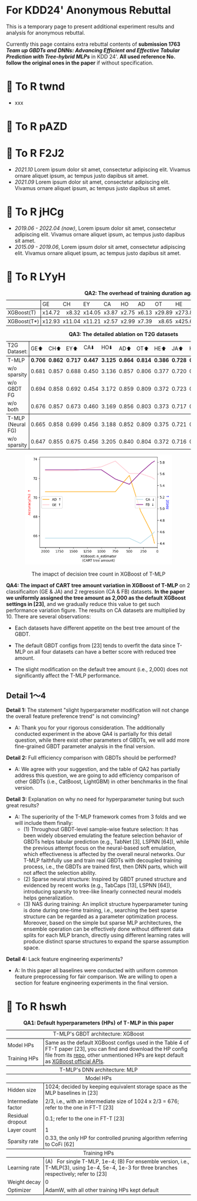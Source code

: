 # For KDD24' Anonymous Rebuttal

This is a temporary page to present additional experiment results and analysis for anonymous rebuttal.

Currently this page contains extra rebuttal contents of <b>submission 1763 *Team up GBDTs and DNNs: Advancing Efficient and Effective Tabular Prediction with Tree-hybrid MLPs*</b> in KDD 24'. <b>All used reference No. follow the original ones in the paper</b> if without specification.

# 💬 To R twnd 

- xxx

# 💬 To R pAZD


# 💬 To R F2J2
- *2021.10* Lorem ipsum dolor sit amet, consectetur adipiscing elit. Vivamus ornare aliquet ipsum, ac tempus justo dapibus sit amet. 
- *2021.09* Lorem ipsum dolor sit amet, consectetur adipiscing elit. Vivamus ornare aliquet ipsum, ac tempus justo dapibus sit amet. 

# 💬 To R jHCg
- *2019.06 - 2022.04 (now)*, Lorem ipsum dolor sit amet, consectetur adipiscing elit. Vivamus ornare aliquet ipsum, ac tempus justo dapibus sit amet. 
- *2015.09 - 2019.06*, Lorem ipsum dolor sit amet, consectetur adipiscing elit. Vivamus ornare aliquet ipsum, ac tempus justo dapibus sit amet. 

# 💬 To R LYyH 

<table style="border-collapse: collapse; border: none; border-spacing: 0px;">
	<caption>
		<b>QA2: The overhead of training duration against T-MLP</b>
	</caption>
	<tr>
		<td style="border-top: 1px solid rgb(0, 0, 0); border-bottom: 1px solid rgb(0, 0, 0); border-right: 1px solid rgb(0, 0, 0); padding-right: 3pt; padding-left: 3pt;">
		</td>
		<td style="border-top: 1px solid rgb(0, 0, 0); border-bottom: 1px solid rgb(0, 0, 0); border-left: 1px solid rgb(0, 0, 0); padding-right: 3pt; padding-left: 3pt;">
			GE
		</td>
		<td style="border-top: 1px solid rgb(0, 0, 0); border-bottom: 1px solid rgb(0, 0, 0); padding-right: 3pt; padding-left: 3pt;">
			CH
		</td>
		<td style="border-top: 1px solid rgb(0, 0, 0); border-bottom: 1px solid rgb(0, 0, 0); padding-right: 3pt; padding-left: 3pt;">
			EY
		</td>
		<td style="border-top: 1px solid rgb(0, 0, 0); border-bottom: 1px solid rgb(0, 0, 0); padding-right: 3pt; padding-left: 3pt;">
			CA
		</td>
		<td style="border-top: 1px solid rgb(0, 0, 0); border-bottom: 1px solid rgb(0, 0, 0); padding-right: 3pt; padding-left: 3pt;">
			HO
		</td>
		<td style="border-top: 1px solid rgb(0, 0, 0); border-bottom: 1px solid rgb(0, 0, 0); padding-right: 3pt; padding-left: 3pt;">
			AD
		</td>
		<td style="border-top: 1px solid rgb(0, 0, 0); border-bottom: 1px solid rgb(0, 0, 0); padding-right: 3pt; padding-left: 3pt;">
			OT
		</td>
		<td style="border-top: 1px solid rgb(0, 0, 0); border-bottom: 1px solid rgb(0, 0, 0); padding-right: 3pt; padding-left: 3pt;">
			HE
		</td>
		<td style="border-top: 1px solid rgb(0, 0, 0); border-bottom: 1px solid rgb(0, 0, 0); padding-right: 3pt; padding-left: 3pt;">
			JA
		</td>
		<td style="border-top: 1px solid rgb(0, 0, 0); border-bottom: 1px solid rgb(0, 0, 0); padding-right: 3pt; padding-left: 3pt;">
			HI
		</td>
		<td style="border-top: 1px solid rgb(0, 0, 0); border-bottom: 1px solid rgb(0, 0, 0); padding-right: 3pt; padding-left: 3pt;">
			FB
		</td>
		<td style="border-top: 1px solid rgb(0, 0, 0); border-bottom: 1px solid rgb(0, 0, 0); padding-right: 3pt; padding-left: 3pt;">
			YE
		</td>
		<td style="border-top: 1px solid rgb(0, 0, 0); border-bottom: 1px solid rgb(0, 0, 0); padding-right: 3pt; padding-left: 3pt;">
			avg
		</td>
	</tr>
	<tr>
		<td style="border-top: 1px solid rgb(0, 0, 0); border-bottom: 1px solid rgb(0, 0, 0); border-right: 1px solid rgb(0, 0, 0); padding-right: 3pt; padding-left: 3pt;">
			XGBoost(T)
		</td>
		<td style="border-top: 1px solid rgb(0, 0, 0); border-bottom: 1px solid rgb(0, 0, 0); border-left: 1px solid rgb(0, 0, 0); text-align: right; padding-right: 3pt; padding-left: 3pt;">
			x14.72
		</td>
		<td style="border-top: 1px solid rgb(0, 0, 0); border-bottom: 1px solid rgb(0, 0, 0); text-align: right; padding-right: 3pt; padding-left: 3pt;">
			x8.32
		</td>
		<td style="border-top: 1px solid rgb(0, 0, 0); border-bottom: 1px solid rgb(0, 0, 0); text-align: right; padding-right: 3pt; padding-left: 3pt;">
			x14.05
		</td>
		<td style="border-top: 1px solid rgb(0, 0, 0); border-bottom: 1px solid rgb(0, 0, 0); text-align: right; padding-right: 3pt; padding-left: 3pt;">
			x3.87
		</td>
		<td style="border-top: 1px solid rgb(0, 0, 0); border-bottom: 1px solid rgb(0, 0, 0); text-align: right; padding-right: 3pt; padding-left: 3pt;">
			x2.75
		</td>
		<td style="border-top: 1px solid rgb(0, 0, 0); border-bottom: 1px solid rgb(0, 0, 0); text-align: right; padding-right: 3pt; padding-left: 3pt;">
			x6.13
		</td>
		<td style="border-top: 1px solid rgb(0, 0, 0); border-bottom: 1px solid rgb(0, 0, 0); text-align: right; padding-right: 3pt; padding-left: 3pt;">
			x29.89
		</td>
		<td style="border-top: 1px solid rgb(0, 0, 0); border-bottom: 1px solid rgb(0, 0, 0); text-align: right; padding-right: 3pt; padding-left: 3pt;">
			x273.80
		</td>
		<td style="border-top: 1px solid rgb(0, 0, 0); border-bottom: 1px solid rgb(0, 0, 0); text-align: right; padding-right: 3pt; padding-left: 3pt;">
			x71.17
		</td>
		<td style="border-top: 1px solid rgb(0, 0, 0); border-bottom: 1px solid rgb(0, 0, 0); text-align: right; padding-right: 3pt; padding-left: 3pt;">
			x24.13
		</td>
		<td style="border-top: 1px solid rgb(0, 0, 0); border-bottom: 1px solid rgb(0, 0, 0); text-align: right; padding-right: 3pt; padding-left: 3pt;">
			x32.85
		</td>
		<td style="border-top: 1px solid rgb(0, 0, 0); border-bottom: 1px solid rgb(0, 0, 0); text-align: right; padding-right: 3pt; padding-left: 3pt;">
			x25.42
		</td>
		<td style="border-top: 1px solid rgb(0, 0, 0); border-bottom: 1px solid rgb(0, 0, 0); text-align: right; padding-right: 3pt; padding-left: 3pt;">
			x42.26
		</td>
	</tr>
	<tr>
		<td style="border-top: 1px solid rgb(0, 0, 0); border-bottom: 1px solid rgb(0, 0, 0); border-right: 1px solid rgb(0, 0, 0); padding-right: 3pt; padding-left: 3pt;">
			XGBoost(T*)
		</td>
		<td style="border-top: 1px solid rgb(0, 0, 0); border-bottom: 1px solid rgb(0, 0, 0); border-left: 1px solid rgb(0, 0, 0); text-align: right; padding-right: 3pt; padding-left: 3pt;">
			x12.93
		</td>
		<td style="border-top: 1px solid rgb(0, 0, 0); border-bottom: 1px solid rgb(0, 0, 0); text-align: right; padding-right: 3pt; padding-left: 3pt;">
			x11.04
		</td>
		<td style="border-top: 1px solid rgb(0, 0, 0); border-bottom: 1px solid rgb(0, 0, 0); text-align: right; padding-right: 3pt; padding-left: 3pt;">
			x11.21
		</td>
		<td style="border-top: 1px solid rgb(0, 0, 0); border-bottom: 1px solid rgb(0, 0, 0); text-align: right; padding-right: 3pt; padding-left: 3pt;">
			x2.57
		</td>
		<td style="border-top: 1px solid rgb(0, 0, 0); border-bottom: 1px solid rgb(0, 0, 0); text-align: right; padding-right: 3pt; padding-left: 3pt;">
			x2.99
		</td>
		<td style="border-top: 1px solid rgb(0, 0, 0); border-bottom: 1px solid rgb(0, 0, 0); text-align: right; padding-right: 3pt; padding-left: 3pt;">
			x7.39
		</td>
		<td style="border-top: 1px solid rgb(0, 0, 0); border-bottom: 1px solid rgb(0, 0, 0); text-align: right; padding-right: 3pt; padding-left: 3pt;">
			x8.65
		</td>
		<td style="border-top: 1px solid rgb(0, 0, 0); border-bottom: 1px solid rgb(0, 0, 0); text-align: right; padding-right: 3pt; padding-left: 3pt;">
			x425.65
		</td>
		<td style="border-top: 1px solid rgb(0, 0, 0); border-bottom: 1px solid rgb(0, 0, 0); text-align: right; padding-right: 3pt; padding-left: 3pt;">
			x24.35
		</td>
		<td style="border-top: 1px solid rgb(0, 0, 0); border-bottom: 1px solid rgb(0, 0, 0); text-align: right; padding-right: 3pt; padding-left: 3pt;">
			x4.46
		</td>
		<td style="border-top: 1px solid rgb(0, 0, 0); border-bottom: 1px solid rgb(0, 0, 0); text-align: right; padding-right: 3pt; padding-left: 3pt;">
			x22.67
		</td>
		<td style="border-top: 1px solid rgb(0, 0, 0); border-bottom: 1px solid rgb(0, 0, 0); text-align: right; padding-right: 3pt; padding-left: 3pt;">
			x17.69
		</td>
		<td style="border-top: 1px solid rgb(0, 0, 0); border-bottom: 1px solid rgb(0, 0, 0); text-align: right; padding-right: 3pt; padding-left: 3pt;">
			x45.97
		</td>
	</tr>
</table>

<table style="border-collapse: collapse; border: none; border-spacing: 0px;">
	<caption>
		<b>QA3: The detailed ablation on T2G datasets</d>
	</caption>
	<tr>
		<td style="border-bottom: 1px solid rgb(0, 0, 0); border-top: 1px solid rgb(0, 0, 0); border-right: 1px solid rgb(0, 0, 0); padding-right: 3pt; padding-left: 3pt;">
			T2G Dataset:
		</td>
		<td style="border-bottom: 1px solid rgb(0, 0, 0); border-top: 1px solid rgb(0, 0, 0); border-left: 1px solid rgb(0, 0, 0); padding-right: 3pt; padding-left: 3pt;">
			GE⬆️
		</td>
		<td style="border-bottom: 1px solid rgb(0, 0, 0); border-top: 1px solid rgb(0, 0, 0); padding-right: 3pt; padding-left: 3pt;">
			CH⬆️
		</td>
		<td style="border-bottom: 1px solid rgb(0, 0, 0); border-top: 1px solid rgb(0, 0, 0); padding-right: 3pt; padding-left: 3pt;">
			EY⬆️
		</td>
		<td style="border-bottom: 1px solid rgb(0, 0, 0); border-top: 1px solid rgb(0, 0, 0); padding-right: 3pt; padding-left: 3pt;">
			CA⬇️
		</td>
		<td style="border-bottom: 1px solid rgb(0, 0, 0); border-top: 1px solid rgb(0, 0, 0); padding-right: 3pt; padding-left: 3pt;">
			HO⬇️
		</td>
		<td style="border-bottom: 1px solid rgb(0, 0, 0); border-top: 1px solid rgb(0, 0, 0); padding-right: 3pt; padding-left: 3pt;">
			AD⬆️
		</td>
		<td style="border-bottom: 1px solid rgb(0, 0, 0); border-top: 1px solid rgb(0, 0, 0); padding-right: 3pt; padding-left: 3pt;">
			OT⬆️
		</td>
		<td style="border-bottom: 1px solid rgb(0, 0, 0); border-top: 1px solid rgb(0, 0, 0); padding-right: 3pt; padding-left: 3pt;">
			HE⬆️
		</td>
		<td style="border-bottom: 1px solid rgb(0, 0, 0); border-top: 1px solid rgb(0, 0, 0); padding-right: 3pt; padding-left: 3pt;">
			JA⬆️
		</td>
		<td style="border-bottom: 1px solid rgb(0, 0, 0); border-top: 1px solid rgb(0, 0, 0); padding-right: 3pt; padding-left: 3pt;">
			HI⬆️
		</td>
		<td style="border-bottom: 1px solid rgb(0, 0, 0); border-top: 1px solid rgb(0, 0, 0); padding-right: 3pt; padding-left: 3pt;">
			FB⬇️
		</td>
		<td style="border-bottom: 1px solid rgb(0, 0, 0); border-top: 1px solid rgb(0, 0, 0); padding-right: 3pt; padding-left: 3pt;">
			YE⬇️
		</td>
	</tr>
	<tr>
		<td style="border-top: 1px solid rgb(0, 0, 0); border-right: 1px solid rgb(0, 0, 0); padding-right: 3pt; padding-left: 3pt;">
			T-MLP
		</td>
		<td style="border-top: 1px solid rgb(0, 0, 0); border-left: 1px solid rgb(0, 0, 0); text-align: right; padding-right: 3pt; padding-left: 3pt;">
			<b>0.706</b>
		</td>
		<td style="border-top: 1px solid rgb(0, 0, 0); text-align: right; padding-right: 3pt; padding-left: 3pt;">
			<b>0.862</b>
		</td>
		<td style="border-top: 1px solid rgb(0, 0, 0); text-align: right; padding-right: 3pt; padding-left: 3pt;">
			<b>0.717</b>
		</td>
		<td style="border-top: 1px solid rgb(0, 0, 0); text-align: right; padding-right: 3pt; padding-left: 3pt;">
			<b>0.447</b>
		</td>
		<td style="border-top: 1px solid rgb(0, 0, 0); text-align: right; padding-right: 3pt; padding-left: 3pt;">
			<b>3.125</b>
		</td>
		<td style="border-top: 1px solid rgb(0, 0, 0); text-align: right; padding-right: 3pt; padding-left: 3pt;">
			<b>0.864</b>
		</td>
		<td style="border-top: 1px solid rgb(0, 0, 0); text-align: right; padding-right: 3pt; padding-left: 3pt;">
			<b>0.814</b>
		</td>
		<td style="border-top: 1px solid rgb(0, 0, 0); text-align: right; padding-right: 3pt; padding-left: 3pt;">
			<b>0.386</b>
		</td>
		<td style="border-top: 1px solid rgb(0, 0, 0); text-align: right; padding-right: 3pt; padding-left: 3pt;">
			<b>0.728</b>
		</td>
		<td style="border-top: 1px solid rgb(0, 0, 0); text-align: right; padding-right: 3pt; padding-left: 3pt;">
			<b>0.729</b>
		</td>
		<td style="border-top: 1px solid rgb(0, 0, 0); text-align: right; padding-right: 3pt; padding-left: 3pt;">
			<b>5.667</b>
		</td>
		<td style="border-top: 1px solid rgb(0, 0, 0); text-align: right; padding-right: 3pt; padding-left: 3pt;">
			<b>8.768</b>
		</td>
	</tr>
	<tr>
		<td style="border-right: 1px solid rgb(0, 0, 0); padding-right: 3pt; padding-left: 3pt;">
			w/o sparsity
		</td>
		<td style="border-left: 1px solid rgb(0, 0, 0); text-align: right; padding-right: 3pt; padding-left: 3pt;">
			0.681
		</td>
		<td style="text-align: right; padding-right: 3pt; padding-left: 3pt;">
			0.857
		</td>
		<td style="text-align: right; padding-right: 3pt; padding-left: 3pt;">
			0.688
		</td>
		<td style="text-align: right; padding-right: 3pt; padding-left: 3pt;">
			0.450
		</td>
		<td style="text-align: right; padding-right: 3pt; padding-left: 3pt;">
			3.136
		</td>
		<td style="text-align: right; padding-right: 3pt; padding-left: 3pt;">
			0.857
		</td>
		<td style="text-align: right; padding-right: 3pt; padding-left: 3pt;">
			0.806
		</td>
		<td style="text-align: right; padding-right: 3pt; padding-left: 3pt;">
			0.377
		</td>
		<td style="text-align: right; padding-right: 3pt; padding-left: 3pt;">
			0.720
		</td>
		<td style="text-align: right; padding-right: 3pt; padding-left: 3pt;">
			0.726
		</td>
		<td style="text-align: right; padding-right: 3pt; padding-left: 3pt;">
			5.708
		</td>
		<td style="text-align: right; padding-right: 3pt; padding-left: 3pt;">
			8.887
		</td>
	</tr>
	<tr>
		<td style="border-right: 1px solid rgb(0, 0, 0); padding-right: 3pt; padding-left: 3pt;">
			w/o GBDT FG
		</td>
		<td style="border-left: 1px solid rgb(0, 0, 0); text-align: right; padding-right: 3pt; padding-left: 3pt;">
			0.694
		</td>
		<td style="text-align: right; padding-right: 3pt; padding-left: 3pt;">
			0.858
		</td>
		<td style="text-align: right; padding-right: 3pt; padding-left: 3pt;">
			0.692
		</td>
		<td style="text-align: right; padding-right: 3pt; padding-left: 3pt;">
			0.454
		</td>
		<td style="text-align: right; padding-right: 3pt; padding-left: 3pt;">
			3.172
		</td>
		<td style="text-align: right; padding-right: 3pt; padding-left: 3pt;">
			0.859
		</td>
		<td style="text-align: right; padding-right: 3pt; padding-left: 3pt;">
			0.809
		</td>
		<td style="text-align: right; padding-right: 3pt; padding-left: 3pt;">
			0.372
		</td>
		<td style="text-align: right; padding-right: 3pt; padding-left: 3pt;">
			0.723
		</td>
		<td style="text-align: right; padding-right: 3pt; padding-left: 3pt;">
			0.728
		</td>
		<td style="text-align: right; padding-right: 3pt; padding-left: 3pt;">
			5.736
		</td>
		<td style="text-align: right; padding-right: 3pt; padding-left: 3pt;">
			8.799
		</td>
	</tr>
	<tr>
		<td style="border-right: 1px solid rgb(0, 0, 0); border-bottom: 1px solid rgb(0, 0, 0); padding-right: 3pt; padding-left: 3pt;">
			w/o both
		</td>
		<td style="border-left: 1px solid rgb(0, 0, 0); border-bottom: 1px solid rgb(0, 0, 0); text-align: right; padding-right: 3pt; padding-left: 3pt;">
			0.676
		</td>
		<td style="border-bottom: 1px solid rgb(0, 0, 0); text-align: right; padding-right: 3pt; padding-left: 3pt;">
			0.857
		</td>
		<td style="border-bottom: 1px solid rgb(0, 0, 0); text-align: right; padding-right: 3pt; padding-left: 3pt;">
			0.673
		</td>
		<td style="border-bottom: 1px solid rgb(0, 0, 0); text-align: right; padding-right: 3pt; padding-left: 3pt;">
			0.460
		</td>
		<td style="border-bottom: 1px solid rgb(0, 0, 0); text-align: right; padding-right: 3pt; padding-left: 3pt;">
			3.169
		</td>
		<td style="border-bottom: 1px solid rgb(0, 0, 0); text-align: right; padding-right: 3pt; padding-left: 3pt;">
			0.856
		</td>
		<td style="border-bottom: 1px solid rgb(0, 0, 0); text-align: right; padding-right: 3pt; padding-left: 3pt;">
			0.803
		</td>
		<td style="border-bottom: 1px solid rgb(0, 0, 0); text-align: right; padding-right: 3pt; padding-left: 3pt;">
			0.373
		</td>
		<td style="border-bottom: 1px solid rgb(0, 0, 0); text-align: right; padding-right: 3pt; padding-left: 3pt;">
			0.717
		</td>
		<td style="border-bottom: 1px solid rgb(0, 0, 0); text-align: right; padding-right: 3pt; padding-left: 3pt;">
			0.724
		</td>
		<td style="border-bottom: 1px solid rgb(0, 0, 0); text-align: right; padding-right: 3pt; padding-left: 3pt;">
			5.759
		</td>
		<td style="border-bottom: 1px solid rgb(0, 0, 0); text-align: right; padding-right: 3pt; padding-left: 3pt;">
			8.896
		</td>
	</tr>
	<tr>
		<td style="border-right: 1px solid rgb(0, 0, 0); border-top: 1px solid rgb(0, 0, 0); padding-right: 3pt; padding-left: 3pt;">
			T-MLP (Neural FG)
		</td>
		<td style="border-left: 1px solid rgb(0, 0, 0); border-top: 1px solid rgb(0, 0, 0); text-align: right; padding-right: 3pt; padding-left: 3pt;">
			0.665
		</td>
		<td style="border-top: 1px solid rgb(0, 0, 0); text-align: right; padding-right: 3pt; padding-left: 3pt;">
			0.858
		</td>
		<td style="border-top: 1px solid rgb(0, 0, 0); text-align: right; padding-right: 3pt; padding-left: 3pt;">
			0.699
		</td>
		<td style="border-top: 1px solid rgb(0, 0, 0); text-align: right; padding-right: 3pt; padding-left: 3pt;">
			0.456
		</td>
		<td style="border-top: 1px solid rgb(0, 0, 0); text-align: right; padding-right: 3pt; padding-left: 3pt;">
			3.188
		</td>
		<td style="border-top: 1px solid rgb(0, 0, 0); text-align: right; padding-right: 3pt; padding-left: 3pt;">
			0.852
		</td>
		<td style="border-top: 1px solid rgb(0, 0, 0); text-align: right; padding-right: 3pt; padding-left: 3pt;">
			0.809
		</td>
		<td style="border-top: 1px solid rgb(0, 0, 0); text-align: right; padding-right: 3pt; padding-left: 3pt;">
			0.375
		</td>
		<td style="border-top: 1px solid rgb(0, 0, 0); text-align: right; padding-right: 3pt; padding-left: 3pt;">
			0.721
		</td>
		<td style="border-top: 1px solid rgb(0, 0, 0); text-align: right; padding-right: 3pt; padding-left: 3pt;">
			0.718
		</td>
		<td style="border-top: 1px solid rgb(0, 0, 0); text-align: right; padding-right: 3pt; padding-left: 3pt;">
			5.861
		</td>
		<td style="border-top: 1px solid rgb(0, 0, 0); text-align: right; padding-right: 3pt; padding-left: 3pt;">
			8.925
		</td>
	</tr>
	<tr>
		<td style="border-right: 1px solid rgb(0, 0, 0); border-bottom: 1px solid rgb(0, 0, 0); padding-right: 3pt; padding-left: 3pt;">
			w/o sparsity
		</td>
		<td style="border-left: 1px solid rgb(0, 0, 0); border-bottom: 1px solid rgb(0, 0, 0); text-align: right; padding-right: 3pt; padding-left: 3pt;">
			0.647
		</td>
		<td style="border-bottom: 1px solid rgb(0, 0, 0); text-align: right; padding-right: 3pt; padding-left: 3pt;">
			0.855
		</td>
		<td style="border-bottom: 1px solid rgb(0, 0, 0); text-align: right; padding-right: 3pt; padding-left: 3pt;">
			0.675
		</td>
		<td style="border-bottom: 1px solid rgb(0, 0, 0); text-align: right; padding-right: 3pt; padding-left: 3pt;">
			0.456
		</td>
		<td style="border-bottom: 1px solid rgb(0, 0, 0); text-align: right; padding-right: 3pt; padding-left: 3pt;">
			3.205
		</td>
		<td style="border-bottom: 1px solid rgb(0, 0, 0); text-align: right; padding-right: 3pt; padding-left: 3pt;">
			0.840
		</td>
		<td style="border-bottom: 1px solid rgb(0, 0, 0); text-align: right; padding-right: 3pt; padding-left: 3pt;">
			0.804
		</td>
		<td style="border-bottom: 1px solid rgb(0, 0, 0); text-align: right; padding-right: 3pt; padding-left: 3pt;">
			0.372
		</td>
		<td style="border-bottom: 1px solid rgb(0, 0, 0); text-align: right; padding-right: 3pt; padding-left: 3pt;">
			0.716
		</td>
		<td style="border-bottom: 1px solid rgb(0, 0, 0); text-align: right; padding-right: 3pt; padding-left: 3pt;">
			0.713
		</td>
		<td style="border-bottom: 1px solid rgb(0, 0, 0); text-align: right; padding-right: 3pt; padding-left: 3pt;">
			5.887
		</td>
		<td style="border-bottom: 1px solid rgb(0, 0, 0); text-align: right; padding-right: 3pt; padding-left: 3pt;">
			8.936
		</td>
	</tr>
</table>

<p align="center">
  <img src="img/xgb-hp-analysis.png" alt="sym" width="400" height="300">
    <figcaption style="text-align: center;">The imapct of decision tree count in XGBoost of T-MLP</figcaption>
</p>

<b>QA4: The impact of CART tree amount variation in XGBoost of T-MLP</b> on 2 classificaiton (GE & JA) and 2 regression (CA & FB) datasets. <b>In the paper we uniformly assigned the tree amount as 2,000 as the default XGBoost settings in [23]</b>, and we gradually reduce this value to get such performance variation figure. The results on CA datasets are multiplied by 10. There are several observations:

- Each datasets have different appetite on the best tree amount of the GBDT.

- The default GBDT configs from [23] tends to overfit the data since T-MLP on all four datasets can have a better score with reduced tree amount.

- The slight modification on the default tree amount (i.e., 2,000) does not significantly affect the T-MLP performance.

## Detail 1～4
<b>Detail 1:</b> The statement "slight hyperparameter modification will not change the overall feature preference trend" is not convincing?

- A: Thank you for your rigorous consideration. The additionally conducted experiment in the above QA4 is partially for this detail question, while there exist other parameters of GBDTs, we will add more fine-grained GBDT parameter analysis in the final version. 

<b>Detail 2:</b> Full efficiency comparison with GBDTs should be performed?

- A: We agree with your suggestion, and the table of QA2 has partially address this question, we are going to add efficiency comparison of other GBDTs (i.e., CatBoost, LightGBM) in other benchmarks in the final version.

<b>Detail 3:</b> Explanation on why no need for hyperparameter tuning but such great results?

- A: The superiority of the T-MLP framework comes from 3 folds and we will include them finally: 
	- (1) Throughout GBDT-level sample-wise feature selection: It has been widely observed emulating the feature selection behavior of GBDTs helps tabular prediction (e.g., TabNet [3], LSPNN [64]), while the previous attempt focus on the neural-based soft emulation, which effectiveness is affected by the overall neural networks. Our T-MLP faithfully use and train real GBDTs with decoupled training process, i.e., the GBDTs are trained first, then DNN parts, which will not affect the selection ability.
	- (2) Sparse neural structure: Inspired by GBDT pruned structure and evidenced by recent works (e.g., TabCaps [13], LSPNN [64]), introducing sparsity to tree-like linearly connected neural models helps generalization.
	- (3) NAS during training: An implicit structure hyperparameter tuning is done during one-time training, i.e., searching the best sparse structure can be regarded as a parameter optimization process. Moreover, based on the simple but sparse MLP architectures, the ensemble operation can be effectively done without different data splits for each MLP branch, directly using different learning rates will produce distinct sparse structures to expand the sparse assumption space.

<b>Detail 4:</b> Lack feature engineering experiments?

- A: In this paper all baselines were conducted with uniform common feature preprocessing for fair comparison. We are willing to open a section for feature engineering experiments in the final version.


# 💬 To R hswh

<table style="border-collapse: collapse; border: none; border-spacing: 0px;">
	<caption>
		<b>QA1: Default hyperparameters (HPs) of T-MLP in this paper</b>
	</caption>
	<tr>
		<td colspan="2" style="border-bottom: 1px solid rgb(0, 0, 0); border-top: 1px solid rgb(0, 0, 0); text-align: center; padding-right: 3pt; padding-left: 3pt;">
			T-MLP's GBDT architecture: XGBoost
		</td>
	</tr>
	<tr>
		<td style="border-top: 1px solid rgb(0, 0, 0); padding-right: 3pt; padding-left: 3pt;">
			Model HPs
		</td>
		<td rowspan="2" style="border-left: 1px solid windowtext; border-top: 1px solid rgb(0, 0, 0); border-bottom: 1px solid rgb(0, 0, 0); padding-right: 3pt; padding-left: 3pt;">
			Same as the default XGBoost configs used in the Table 4 of FT-T paper [23], you can find and download the HP config file from its <a href="https://github.com/yandex-research/rtdl-revisiting-models/blob/main/output/adult/xgboost/default/0/stats.json"><u>repo</u></a>, other unmentioned HPs are kept default as <a href="https://xgboost.readthedocs.io/en/stable/python/python_api.html#module-xgboost.sklearn"><u>XGBoost official APIs</u></a>.
		</td>
	</tr>
	<tr>
		<td style="border-bottom: 1px solid rgb(0, 0, 0); padding-right: 3pt; padding-left: 3pt;">
			Training HPs
		</td>
	</tr>
	<tr>
		<td colspan="2" style="border-top: 1px solid rgb(0, 0, 0); border-bottom: 1px solid rgb(0, 0, 0); text-align: center; padding-right: 3pt; padding-left: 3pt;">
			T-MLP's DNN architecture: MLP
		</td>
	</tr>
	<tr>
		<td colspan="2" style="border-top: 1px solid rgb(0, 0, 0); border-bottom: 1px solid rgb(0, 0, 0); text-align: center; padding-right: 3pt; padding-left: 3pt;">
			Model HPs
		</td>
	</tr>
	<tr>
		<td style="border-top: 1px solid rgb(0, 0, 0); border-right: 1px solid rgb(0, 0, 0); padding-right: 3pt; padding-left: 3pt;">
			Hidden size
		</td>
		<td style="border-top: 1px solid rgb(0, 0, 0); border-left: 1px solid rgb(0, 0, 0); padding-right: 3pt; padding-left: 3pt;">
			1024; decided by keeping equivalent storage space as the MLP baselines in [23]
		</td>
	</tr>
	<tr>
		<td style="border-right: 1px solid rgb(0, 0, 0); padding-right: 3pt; padding-left: 3pt;">
			Intermediate factor
		</td>
		<td style="border-left: 1px solid rgb(0, 0, 0); padding-right: 3pt; padding-left: 3pt;">
			2/3, i.e., with an intermediate size of 1024 x 2/3 = 676; refer to the one in FT-T [23]
		</td>
	</tr>
	<tr>
		<td style="border-right: 1px solid rgb(0, 0, 0); padding-right: 3pt; padding-left: 3pt;">
			Residual dropout
		</td>
		<td style="border-left: 1px solid rgb(0, 0, 0); padding-right: 3pt; padding-left: 3pt;">
			0.1; refer to the one in FT-T [23]
		</td>
	</tr>
	<tr>
		<td style="border-right: 1px solid rgb(0, 0, 0); padding-right: 3pt; padding-left: 3pt;">
			Layer count
		</td>
		<td style="border-left: 1px solid rgb(0, 0, 0); padding-right: 3pt; padding-left: 3pt;">
			1
		</td>
	</tr>
	<tr>
		<td style="border-bottom: 1px solid rgb(0, 0, 0); border-right: 1px solid rgb(0, 0, 0); padding-right: 3pt; padding-left: 3pt;">
			Sparsity rate
		</td>
		<td style="border-bottom: 1px solid rgb(0, 0, 0); border-left: 1px solid rgb(0, 0, 0); padding-right: 3pt; padding-left: 3pt;">
			0.33, the only HP for controlled pruning algorithm referring to CoFi [62]
		</td>
	</tr>
	<tr>
		<td colspan="2" style="border-top: 1px solid rgb(0, 0, 0); border-bottom: 1px solid rgb(0, 0, 0); text-align: center; padding-right: 3pt; padding-left: 3pt;">
			Training HPs
		</td>
	</tr>
	<tr>
		<td style="border-top: 1px solid rgb(0, 0, 0); border-right: 1px solid rgb(0, 0, 0); padding-right: 3pt; padding-left: 3pt;">
			Learning rate
		</td>
		<td style="border-top: 1px solid rgb(0, 0, 0); border-left: 1px solid rgb(0, 0, 0); padding-right: 3pt; padding-left: 3pt;">
			(A)&nbsp;&nbsp; For single T-MLP, 1e-4; (B) For ensemble version, i.e., T-MLP(3), using 1e-4, 5e-4, 1e-3 for three branches respectively; refer to [23]
		</td>
	</tr>
	<tr>
		<td style="border-right: 1px solid rgb(0, 0, 0); padding-right: 3pt; padding-left: 3pt;">
			Weight decay
		</td>
		<td style="border-left: 1px solid rgb(0, 0, 0); padding-right: 3pt; padding-left: 3pt;">
			0
		</td>
	</tr>
	<tr>
		<td style="border-bottom: 1px solid rgb(0, 0, 0); border-right: 1px solid rgb(0, 0, 0); padding-right: 3pt; padding-left: 3pt;">
			Optimizer
		</td>
		<td style="border-bottom: 1px solid rgb(0, 0, 0); border-left: 1px solid rgb(0, 0, 0); padding-right: 3pt; padding-left: 3pt;">
			AdamW, with all other training HPs kept default
		</td>
	</tr>
</table>